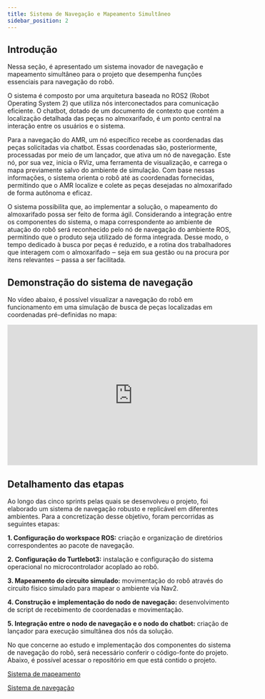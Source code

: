 ```yaml
---
title: Sistema de Navegação e Mapeamento Simultâneo
sidebar_position: 2
---
```


## Introdução 

Nessa seção, é apresentado um sistema inovador de navegação e mapeamento simultâneo para o projeto que desempenha funções essenciais para navegação do robô.

O sistema é composto por uma arquitetura baseada no ROS2 (Robot Operating System 2) que utiliza nós interconectados para comunicação eficiente. O chatbot, dotado de um documento de contexto que contém a localização detalhada das peças no almoxarifado, é um ponto central na interação entre os usuários e o sistema.

Para a navegação do AMR, um nó específico recebe as coordenadas das peças solicitadas via chatbot. Essas coordenadas são, posteriormente, processadas por meio de um lançador, que ativa um nó de navegação. Este nó, por sua vez, inicia o RViz, uma ferramenta de visualização, e carrega o mapa previamente salvo do ambiente de simulação. Com base nessas informações, o sistema orienta o robô até as coordenadas fornecidas, permitindo que o AMR localize e colete as peças desejadas no almoxarifado de forma autônoma e eficaz.

O sistema possibilita que, ao implementar a solução, o mapeamento do almoxarifado possa ser feito de forma ágil. Considerando a integração entre os componentes do sistema, o mapa correspondente ao ambiente de atuação do robô será reconhecido pelo nó de navegação do ambiente ROS, permitindo que o produto seja utilizado de forma integrada. Desse modo, o tempo dedicado à busca por peças é reduzido, e a rotina dos trabalhadores que interagem com o almoxarifado ‒ seja em sua gestão ou na procura por itens relevantes ‒ passa a ser facilitada.

## Demonstração do sistema de navegação

No vídeo abaixo, é possível visualizar a navegação do robô em funcionamento em uma simulação de busca de peças localizadas em coordenadas pré-definidas no mapa:

<iframe width="560" height="315" src="https://www.youtube.com/embed/raEjiScBLww?si=LWchqNsOgfs0wcSm" title="YouTube video player" frameborder="0" allow="accelerometer; autoplay; clipboard-write; encrypted-media; gyroscope; picture-in-picture; web-share" allowfullscreen></iframe>

## Detalhamento das etapas

Ao longo das cinco sprints pelas quais se desenvolveu o projeto, foi elaborado um sistema de navegação robusto e replicável em diferentes ambientes. Para a concretização desse objetivo, foram percorridas as seguintes etapas:

**1. Configuração do workspace ROS:** criação e organização de diretórios correspondentes ao pacote de navegação. 

**2. Configuração do Turtlebot3:** instalação e configuração do sistema operacional no microcontrolador acoplado ao robô.

**3. Mapeamento do circuito simulado:** movimentação do robô através do circuito físico simulado para mapear o ambiente via Nav2.

**4. Construção e implementação do nodo de navegação:** desenvolvimento de script de recebimento de coordenadas e movimentação.

**5. Integração entre o nodo de navegação e o nodo do chatbot:** criação de lançador para execução simultânea dos nós da solução.

No que concerne ao estudo e implementação dos componentes do sistema de navegação do robô, será necessário conferir o código-fonte do projeto. Abaixo, é possível acessar o repositório em que está contido o projeto.

[Sistema de mapeamento](https://2023m8t2-inteli.github.io/grupo2/sprint2/Mapeamento/)

[Sistema de navegação](https://2023m8t2-inteli.github.io/grupo2/sprint3/Sistema%20de%20navega%C3%A7%C3%A3o/)
